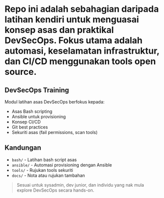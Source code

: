 # Repo ini adalah sebahagian daripada latihan kendiri untuk menguasai konsep asas dan praktikal DevSecOps. Fokus utama adalah automasi, keselamatan infrastruktur, dan CI/CD menggunakan tools open source.

## DevSecOps Training

Modul latihan asas DevSecOps berfokus kepada:

- Asas Bash scripting
- Ansible untuk provisioning
- Konsep CI/CD
- Git best practices
- Sekuriti asas (fail permissions, scan tools)

## Kandungan

- `bash/` - Latihan bash script asas
- `ansible/` - Automasi provisioning dengan Ansible
- `tools/` - Rujukan tools sekuriti
- `docs/` - Nota atau rujukan tambahan

> Sesuai untuk sysadmin, dev junior, dan individu yang nak mula explore DevSecOps secara hands-on.
